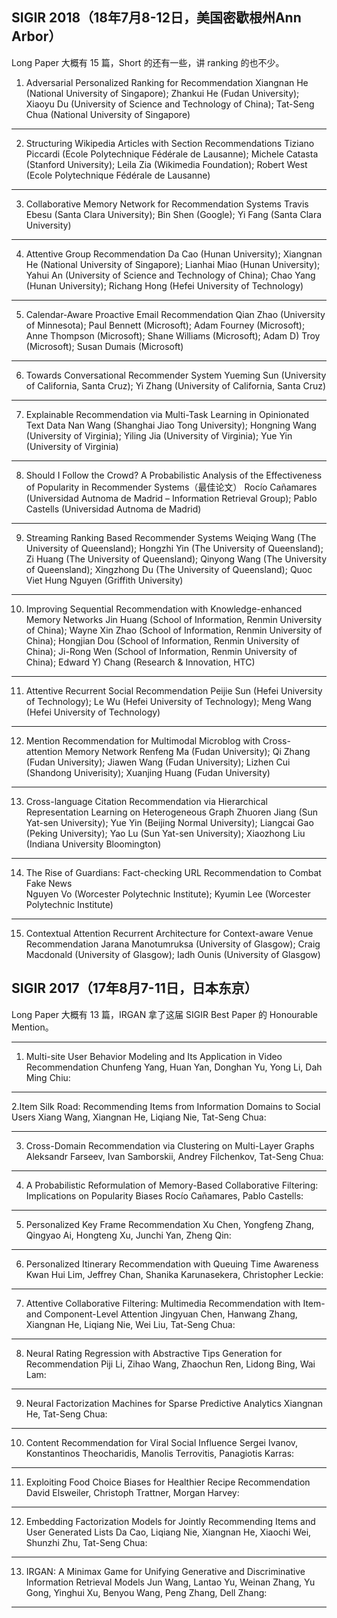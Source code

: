 ## SIGIR 2018（18年7月8-12日，美国密歇根州Ann Arbor）
Long Paper 大概有 15 篇，Short 的还有一些，讲 ranking 的也不少。

1) Adversarial Personalized Ranking for Recommendation
Xiangnan He (National University of Singapore); Zhankui He (Fudan University); Xiaoyu Du (University of Science and Technology of China); Tat-Seng Chua (National University of Singapore)


---

2) Structuring Wikipedia Articles with Section Recommendations
Tiziano Piccardi (Ecole Polytechnique Fédérale de Lausanne); Michele Catasta (Stanford University); Leila Zia (Wikimedia Foundation); Robert West (Ecole Polytechnique Fédérale de Lausanne)


---

3) Collaborative Memory Network for Recommendation Systems
Travis Ebesu (Santa Clara University); Bin Shen (Google); Yi Fang (Santa Clara University)


---

4) Attentive Group Recommendation
Da Cao (Hunan University); Xiangnan He (National University of Singapore); Lianhai Miao (Hunan University); Yahui An (University of Science and Technology of China); Chao Yang (Hunan University); Richang Hong (Hefei University of Technology)


---

5) Calendar-Aware Proactive Email Recommendation
Qian Zhao (University of Minnesota); Paul Bennett (Microsoft); Adam Fourney (Microsoft); Anne Thompson (Microsoft); Shane Williams (Microsoft); Adam D) Troy (Microsoft); Susan Dumais (Microsoft)


---

6) Towards Conversational Recommender System
Yueming Sun (University of California, Santa Cruz); Yi Zhang (University of California, Santa Cruz)


---

7) Explainable Recommendation via Multi-Task Learning in Opinionated Text Data
Nan Wang (Shanghai Jiao Tong University); Hongning Wang (University of Virginia); Yiling Jia (University of Virginia); Yue Yin (University of Virginia)


---

8) Should I Follow the Crowd? A Probabilistic Analysis of the Effectiveness of Popularity in Recommender Systems（最佳论文）
Rocío Cañamares (Universidad Autnoma de Madrid – Information Retrieval Group); Pablo Castells (Universidad Autnoma de Madrid)


---

9) Streaming Ranking Based Recommender Systems
Weiqing Wang (The University of Queensland); Hongzhi Yin (The University of Queensland); Zi Huang (The University of Queensland); Qinyong Wang (The University of Queensland); Xingzhong Du (The University of Queensland); Quoc Viet Hung Nguyen (Griffith University)


---

10) Improving Sequential Recommendation with Knowledge-enhanced Memory Networks
Jin Huang (School of Information, Renmin University of China); Wayne Xin Zhao (School of Information, Renmin University of China); Hongjian Dou (School of Information, Renmin University of China); Ji-Rong Wen (School of Information, Renmin University of China); Edward Y) Chang (Research & Innovation, HTC)


---

11) Attentive Recurrent Social Recommendation
Peijie Sun (Hefei University of Technology); Le Wu (Hefei University of Technology); Meng Wang (Hefei University of Technology)


---

12) Mention Recommendation for Multimodal Microblog with Cross-attention Memory Network
Renfeng Ma (Fudan University); Qi Zhang (Fudan University); Jiawen Wang (Fudan University); Lizhen Cui (Shandong Univerisity); Xuanjing Huang (Fudan University)


---

13) Cross-language Citation Recommendation via Hierarchical Representation Learning on Heterogeneous Graph
Zhuoren Jiang (Sun Yat-sen University); Yue Yin (Beijing Normal University); Liangcai Gao (Peking University); Yao Lu (Sun Yat-sen University); Xiaozhong Liu (Indiana University Bloomington)


---

14)  The Rise of Guardians: Fact-checking URL Recommendation to Combat Fake News    
Nguyen Vo (Worcester Polytechnic Institute); Kyumin Lee (Worcester Polytechnic Institute)


---

15) Contextual Attention Recurrent Architecture for Context-aware Venue Recommendation
Jarana Manotumruksa (University of Glasgow); Craig Macdonald (University of Glasgow); Iadh Ounis (University of Glasgow)

## SIGIR 2017（17年8月7-11日，日本东京）
Long Paper 大概有 13 篇，IRGAN 拿了这届 SIGIR Best Paper 的 Honourable Mention。


---

1) Multi-site User Behavior Modeling and Its Application in Video Recommendation
 Chunfeng Yang, Huan Yan, Donghan Yu, Yong Li, Dah Ming Chiu:


---

2.Item Silk Road: Recommending Items from Information Domains to Social Users
 Xiang Wang, Xiangnan He, Liqiang Nie, Tat-Seng Chua:


---

3) Cross-Domain Recommendation via Clustering on Multi-Layer Graphs
Aleksandr Farseev, Ivan Samborskii, Andrey Filchenkov, Tat-Seng Chua:


---

4) A Probabilistic Reformulation of Memory-Based Collaborative Filtering: Implications on Popularity Biases
Rocío Cañamares, Pablo Castells:


---

5) Personalized Key Frame Recommendation
Xu Chen, Yongfeng Zhang, Qingyao Ai, Hongteng Xu, Junchi Yan, Zheng Qin:


---

6) Personalized Itinerary Recommendation with Queuing Time Awareness
Kwan Hui Lim, Jeffrey Chan, Shanika Karunasekera, Christopher Leckie:


---

7) Attentive Collaborative Filtering: Multimedia Recommendation with Item- and Component-Level Attention
Jingyuan Chen, Hanwang Zhang, Xiangnan He, Liqiang Nie, Wei Liu, Tat-Seng Chua:


---

8) Neural Rating Regression with Abstractive Tips Generation for Recommendation
Piji Li, Zihao Wang, Zhaochun Ren, Lidong Bing, Wai Lam:


---

9) Neural Factorization Machines for Sparse Predictive Analytics
 Xiangnan He, Tat-Seng Chua:


---

10) Content Recommendation for Viral Social Influence
Sergei Ivanov, Konstantinos Theocharidis, Manolis Terrovitis, Panagiotis Karras:


---

11) Exploiting Food Choice Biases for Healthier Recipe Recommendation
David Elsweiler, Christoph Trattner, Morgan Harvey:


---

12) Embedding Factorization Models for Jointly Recommending Items and User Generated Lists
Da Cao, Liqiang Nie, Xiangnan He, Xiaochi Wei, Shunzhi Zhu, Tat-Seng Chua:


---

13) IRGAN: A Minimax Game for Unifying Generative and Discriminative Information Retrieval Models
Jun Wang, Lantao Yu, Weinan Zhang, Yu Gong, Yinghui Xu, Benyou Wang, Peng Zhang, Dell Zhang:

--------------------------------------------------------------------------------